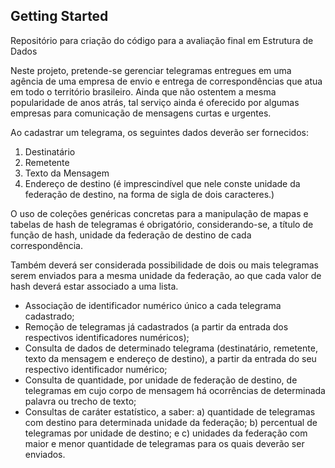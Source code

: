 ## Getting Started

Repositório para criação do código para a avaliação final em Estrutura de Dados

Neste projeto, pretende-se gerenciar telegramas entregues em uma agência de uma empresa de envio e entrega de correspondências que atua em todo o território brasileiro. Ainda que não ostentem a mesma popularidade de anos atrás, tal serviço ainda é oferecido por algumas empresas para comunicação de mensagens curtas e urgentes.

Ao cadastrar um telegrama, os seguintes dados deverão ser fornecidos:
1. Destinatário
2. Remetente
3. Texto da Mensagem
4. Endereço de destino (é imprescindível que nele conste unidade da federação de destino, na forma de sigla de dois caracteres.)

O uso de coleções genéricas concretas para a manipulação de mapas e tabelas de hash de telegramas é obrigatório, considerando-se, a título de função de hash, unidade da federação de destino de cada correspondência.

Também deverá ser considerada possibilidade de dois ou mais telegramas serem enviados para a mesma unidade da federação, ao que cada valor de hash deverá estar associado a uma lista.

- Associação de identificador numérico único a cada telegrama cadastrado;
- Remoção de telegramas já cadastrados (a partir da entrada dos respectivos identificadores numéricos);
- Consulta de dados de determinado telegrama (destinatário, remetente, texto da mensagem e endereço de destino), a partir da entrada do seu respectivo identificador numérico;
- Consulta de quantidade, por unidade de federação de destino, de telegramas em cujo corpo de mensagem há ocorrências de determinada palavra ou trecho de texto;
- Consultas de caráter estatístico, a saber: a) quantidade de telegramas com destino para determinada unidade da federação; b) percentual de telegramas por unidade de destino; e c) unidades da federação com maior e menor quantidade de telegramas para os quais deverão ser enviados.
